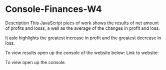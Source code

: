 # Console-Finances-W4


Description
This JavaScript piecs of work shows the results of net amount of profits and losss, a well as the average of the changes in profit and loss. 


It aslo highlights the greatest increase in profit and the greatest decrease in loss.


To view results open up the console of the website below: 
Link to website: 

To view open up the console.

